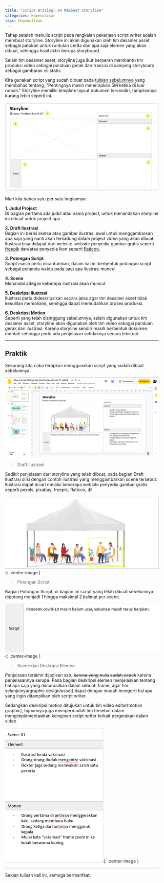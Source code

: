 ```yaml
---
title: "Script Writing: 04 Membuat Storyline"
categories: Kepenulisan
tags: Kepenulisan
---
```


Tahap setelah menulis script pada rangkaian pekerjaan script writer adalah membuat storyline. Storyline ini akan digunakan oleh tim desainer asset sebagai patokan untuk runtutan cerita dan apa saja elemen yang akan dibuat, sehingga hasil akhir berupa storyboard.  

Selain tim desainer asset, storyline juga ikut berperan membantu tim produksi video sebagai panduan gerak dan transisi di samping storyboard sebagai gambaran riil statis.  

Kita gunakan script yang sudah dibuat pada [tulisan sebelumnya](/articles/2021/10/26/script-writing-03-membuat-script) yang membahas tentang, "Pentingnya masih menerapkan 5M ketika di luar rumah." Storyline memiliki template layout dokumen tersendiri, tampilannya kurang lebih seperti ini.

![Layout template storyline](/assets/images/script-writing/script-writing-04-membuat-storyline-template.png "Layout template storyline")

Mari kita bahas satu per satu bagiannya:  

**1. Judul Project**  
Di bagian pertama ada judul atau nama project, untuk menandakan storyline ini dibuat untuk project apa.  

**2. Draft Ilustrasi**  
Bagian ini berisi sketsa atau gambar ilustrasi awal untuk menggambarkan apa saja yang nanti akan terkadung dalam project video yang akan dibuat. Ilustrasi bisa didapat dari website-website penyedia gambar gratis seperti [freepik](https://www.freepik.com/) dan/atau penyedia ikon seperti [flaticon](https://www.flaticon.com/).

**3. Potongan Script**  
Script masih perlu dicantumkan, dalam hal ini berbentuk potongan script sebagai penanda waktu pada saat apa ilustrasi muncul.  

**4. Scene**  
Menandai adegan keberapa ilustrasi akan muncul.  

**5. Deskripsi Ilustrasi**  
Ilustrasi perlu dideskripsikan secara jelas agar tim desainer asset tidak kesulitan memahami, sehingga dapat memudahkan proses produksi.  

**6. Deskripsi Motion**  
Seperti yang telah disinggung sebelumnya, selain digunakan untuk tim desainer asset, storyline akan digunakan oleh tim video sebagai panduan gerak dari ilustrasi. Karena storyline sendiri masih berbentuk dokumen mentah sehingga perlu ada penjelasan setidaknya secara tekstual.  

----

## Praktik

Sekarang kita coba terapkan menggunakan script yang sudah dibuat sebelumnya.  

![Hasil Jadi Storyline Berdasarkan Script](/assets/images/script-writing/script-writing-04-membuat-storyline-hasil-jadi.png "Membuat storyline berdasarkan script yang telah dibuat sebelumnya")  

> Draft Ilustrasi

Sedikit penjelasan dari storyline yang telah dibuat, pada bagian Draft Ilustrasi diisi dengan contoh ilustrasi yang menggambarkan scene tersebut. Ilustrasi dapat dicari melalui beberapa website penyedia gambar gratis seperti pexels, pixabay, freepik, flaticon, dll.

![Storyline Bagian Draft Ilustrasi](/assets/images/script-writing/script-writing-04-membuat-storyline-ilustrasi.png "Ilustrasi yang menggambarkan scene yang akan dibuat"){: .center-image }  

> Potongan Script  

Bagian Potongan Script, di bagian ini script yang telah dibuat sebelumnya dipotong menjadi 1 hingga maksimal 2 kalimat per scene.  

![Storyline Bagian Potongan Script](/assets/images/script-writing/script-writing-04-membuat-storyline-potongan-script.png "Potongan Script 1 Kalimat"){: .center-image }

> Scene dan Deskripsi Elemen  

Penjelasan terakhir dijadikan satu ~~karena yang nulis sudah capek~~ karena penjelasannya serupa. Pada bagian deskripsi elemen menjelaskan tentang hal apa saja yang dimunculkan dalam sebuah frame, agar tim selanjutnya(graphic design/asset) dapat dengan mudah mengerti hal apa yang ingin ditampilkan oleh script writer.  

Sedangkan deskripsi motion ditujukan untuk tim video editor(motion graphic), tujuannya juga mempermudah tim tersebut dalam mengimplementasikan keinginan script writer terkait pergerakan dalam video.  

![Storyline Bagian Potongan Script](/assets/images/script-writing/script-writing-04-membuat-storyline-deskripsi-elemen.png "Ilustrasi yang menggambarkan scene yang akan dibuat"){: .center-image }

----

Sekian tulisan kali ini, semoga bermanfaat.